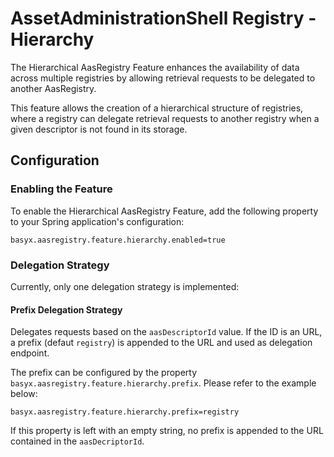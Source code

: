 # AssetAdministrationShell Registry - Hierarchy

The Hierarchical AasRegistry Feature enhances the availability of data across multiple registries by allowing retrieval requests to be delegated to another AasRegistry.

This feature allows the creation of a hierarchical structure of registries, where a registry can delegate retrieval requests to another registry when a given descriptor is not found in its storage.

## Configuration

### Enabling the Feature

To enable the Hierarchical AasRegistry Feature, add the following property to your Spring application's configuration:

```properties
basyx.aasregistry.feature.hierarchy.enabled=true
```

### Delegation Strategy

Currently, only one delegation strategy is implemented:

#### Prefix Delegation Strategy

Delegates requests based on the `aasDescriptorId` value. If the ID is an URL, a prefix (defaut `registry`) is appended to the URL and used as delegation endpoint.  

The prefix can be configured by the property `basyx.aasregistry.feature.hierarchy.prefix`. Please refer to the example below:

```properties
basyx.aasregistry.feature.hierarchy.prefix=registry
```

If this property is left with an empty string, no prefix is appended to the URL contained in the `aasDecriptorId`.

